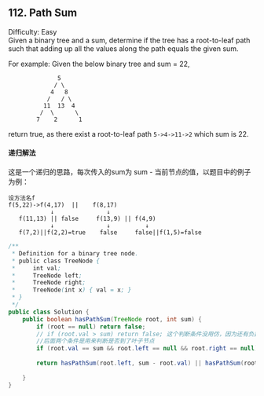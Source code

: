 ## 112. Path Sum
Difficulty: Easy  
Given a binary tree and a sum, determine if the tree has a root-to-leaf path such that adding up all the values along the path equals the given sum.

For example:
Given the below binary tree and sum = 22,
```
              5
             / \
            4   8
           /   / \
          11  13  4
         /  \      \
        7    2      1
```
return true, as there exist a root-to-leaf path `5->4->11->2` which sum is 22.  
#### 递归解法
这是一个递归的思路，每次传入的sum为 sum - 当前节点的值，以题目中的例子为例：  
```
设方法名f
f(5,22)->f(4,17)  ||    f(8,17)
            ↓               ↓
   f(11,13) || false     f(13,9) || f(4,9)
            ↓               ↓          ↓
   f(7,2)||f(2,2)=true    false     false||f(1,5)=false
```

```java
/**
 * Definition for a binary tree node.
 * public class TreeNode {
 *     int val;
 *     TreeNode left;
 *     TreeNode right;
 *     TreeNode(int x) { val = x; }
 * }
 */
public class Solution {
    public boolean hasPathSum(TreeNode root, int sum) {
        if (root == null) return false;
        // if (root.val > sum) return false; 这个判断条件没用仿，因为还有负数的情况
        //后面两个条件是用来判断是否到了叶子节点
        if (root.val == sum && root.left == null && root.right == null) return true;
        
        return hasPathSum(root.left, sum - root.val) || hasPathSum(root.right, sum - root.val);
        
    }
}
```